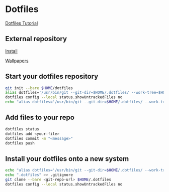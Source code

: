 # Dotfiles

[Dotfiles Tutorial](https://www.atlassian.com/git/tutorials/dotfiles)

## External repository

[Install](https://gitlab.com/AlbertoVf1/arco-install)

[Wallpapers](https://gitlab.com/AlbertoVf1/wallpapers)

## Start your dotfiles repository

```bash
git init --bare $HOME/dotfiles
alias dotfiles='/usr/bin/git --git-dir=$HOME/.dotfiles/ --work-tree=$HOME'
dotfiles config --local status.showUntrackedFiles no
echo "alias dotfiles='/usr/bin/git --git-dir=$HOME/.dotfiles/ --work-tree=$HOME'" >> $HOME/.bash
```

## Add files to your repo

```bash
dotfiles status
dotfiles add <your-file>
dotfiles commit -m "<message>"
dotfiles push
```

## Install your dotfiles onto a new system

```bash
echo "alias dotfiles='/usr/bin/git --git-dir=$HOME/.dotfiles/ --work-tree=$HOME'" >> $HOME/.bash
echo ".dotfiles" >> .gitignore
git clone --bare <git-repo-url> $HOME/.dotfiles
dotfiles config --local status.showUntrackedFiles no
```
